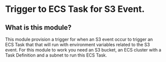 # Trigger to ECS Task for S3 Event.

## What is this module?

This module provision a trigger for when an S3 event occur to trigger an ECS Task that that will run with environment variables related to the S3 event. For this module to work you need an S3 bucket, an ECS cluster with a Task Definition and a subnet to run this ECS Task.